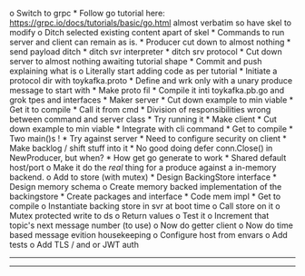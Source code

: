 o  Switch to grpc
    *  Follow go tutorial here: https://grpc.io/docs/tutorials/basic/go.html
        almost verbatim so have skel to modify
    o  Ditch selected existing content apart of skel
        *  Commands to run server and client can remain as is.
        *  Producer cut down to almost nothing
        *  send payload ditch
        *  ditch svr interpreter
        *  ditch srv protocol
        *  Cut down server to almost nothing awaiting tutorial shape
        *  Commit and push explaining what is
    o  Literally start adding code as per tutorial
        *  Initiate a protocol dir with toykafka.proto
        *  Define and wrk only with a unary produce message to start with
            *  Make proto fil
        *  Compile it inti toykafka.pb.go and grok tpes and interfaces
        *  Maker server 
            *  Cut down example to min viable
            *  Get it to compile
            *  Call it from cmd
                *  Division of responsibilities wrong between command and
                   server class
            *  Try running it
        *  Make client
            *  Cut down example to min viable
            *  Integrate with cli command
            *  Get to compile
                *  Two main()s !
            *  Try against server
                *  Need to configure security on client
        *  Make backlog / shift stuff into it
        *  No good doing defer conn.Close() in NewProducer, but when?
    *  How get go generate to work
    *  Shared default host/port
    o  Make it do the *real* thing for a produce against a in-memory backend.
        o  Add to store (with mutex)
            *  Design BackingStore interface
            *  Design memory schema
            o  Create memory backed implementation of the backingstore
                *  Create packages and interface
                *  Code mem impl
                *  Get to compile
                o  Instantiate backing store in svr at boot time
                o  Call store on it
                o  Mutex protected write to ds
                o  Return values
            o  Test it
        o  Increment that topic's next message number (to use)
    o  Now do getter client
    o  Now do time based message evition housekeeping
    o  Configure host from envars
o  Add tests
o  Add TLS / and or JWT auth

----------------------------------------------------------------
----------------------------------------------------------------